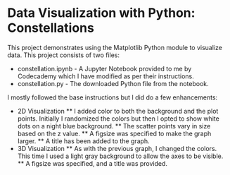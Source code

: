 # Data Visualization with Python: Constellations

This project demonstrates using the Matplotlib Python module to visualize data. This project consists of two files:

* constellation.ipynb - A Jupyter Notebook provided to me by Codecademy which I have modified as per their instructions.
* constellation.py - The downloaded Python file from the notebook.

I mostly followed the base instructions but I did do a few enhancements:
* 2D Visualization
** I added color to both the background and the plot points. Initially I randomized the colors but then I opted to show white dots on a night blue background.
** The scatter points vary in size based on the z value.
** A figsize was specified to make the graph larger.
** A title has been added to the graph.
* 3D Visualization
** As with the previous graph, I changed the colors. This time I used a light gray background to allow the axes to be visible.
** A figsize was specified, and a title was provided.
